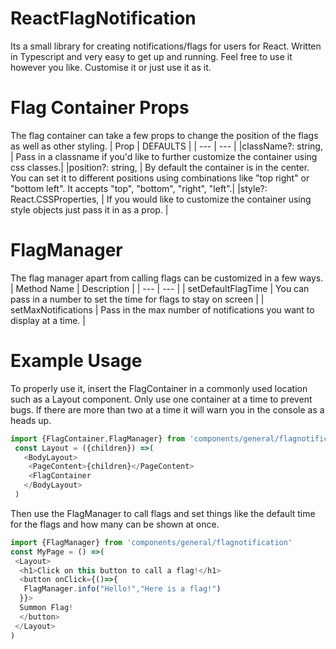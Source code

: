 # ReactFlagNotification
Its a small library for creating notifications/flags for users for React. Written in Typescript and very easy to get up and running. Feel free to use it however 
you like. Customise it or just use it as it. 

# Flag Container Props 
The flag container can take a few props to change the position of the flags as well as other styling. 
| Prop  | DEFAULTS |
| --- | --- | 
|className?: string, | Pass in a classname if you'd like to further customize the container using css classes.|
|position?: string,  | By default the container is in the center. You can set it to different positions using combinations like "top right" or "bottom left". It accepts "top", "bottom", "right", "left".| 
|style?: React.CSSProperties,   | If you would like to customize the container using style objects just pass it in as a prop. |

# FlagManager
The flag manager apart from calling flags can be customized in a few ways. 
| Method Name | Description | 
| --- | --- | 
| setDefaultFlagTime | You can pass in a number to set the time for flags to stay on screen  |
| setMaxNotifications | Pass in the max number of notifications you want to display at a time. | 


# Example Usage 
To properly use it, insert the FlagContainer in a commonly used location such as a Layout component. Only use one container at a time to 
prevent bugs. If there are more than two at a time it will warn you in the console as a heads up. 
```javascript
import {FlagContainer,FlagManager} from 'components/general/flagnotification/'
 const Layout = ({children}) =>(
   <BodyLayout>
    <PageContent>{children}</PageContent>
    <FlagContainer
   </BodyLayout>
 )
```
Then use the FlagManager to call flags and set things like the default time for the flags and how many can be shown at once. 
```javascript
import {FlagManager} from 'components/general/flagnotification'
const MyPage = () =>(
 <Layout>
  <h1>Click on this button to call a flag!</h1>
  <button onClick={()=>{
   FlagManager.info("Hello!","Here is a flag!")
  }}>
  Summon Flag!
  </button>
 </Layout>
)
```

